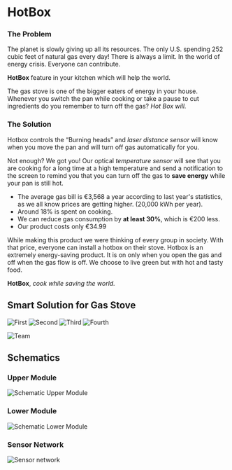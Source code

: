 # HotBox

### The Problem
The planet is slowly giving up all its resources. The only U.S. spending 252 cubic feet of natural gas every day! There is always a limit. In the world of energy crisis. Everyone can contribute.

**HotBox** feature in your kitchen which will help the world.

The gas stove is one of the bigger eaters of energy in your house. Whenever you switch the pan while cooking or take a pause to cut ingredients do you remember to turn off the gas? 
*Hot Box will.* 


### The Solution
Hotbox controls the “Burning heads” and _laser distance sensor_ will know when you move the pan and will turn off gas automatically for you. 

Not enough? We got you!
Our optical _temperature sensor_ will see that you are cooking for a long time at a high temperature and send a notification to the screen to remind you that you can turn off the gas to **save energy** while your pan is still hot.
  - The average gas bill is €3,568 a year according to last year's statistics, as we all know prices are getting higher. (20,000 kWh per year).
  - Around 18% is spent on cooking.
  - We can reduce gas consumption by **at least 30%**, which is €200 less. 
  - Our product costs only €34.99

While making this product we were thinking of every group in society. With that price, everyone can install a hotbox on their stove.
Hotbox is an extremely energy-saving product. It is on only when you open the gas and off when the gas flow is off.
We choose to live green but with hot and tasty food. 

**HotBox**, _cook while saving the world._

## Smart Solution for Gas Stove

![First](https://github.com/colakburak/hot-like-a-borsch/blob/main/assets/Front_page.jpeg "First")
![Second](https://github.com/colakburak/hot-like-a-borsch/blob/main/assets/second_page.jpeg "Second")
![Third](https://github.com/colakburak/hot-like-a-borsch/blob/main/assets/features.jpeg "Third")
![Fourth](https://github.com/colakburak/hot-like-a-borsch/blob/main/assets/kitchen.jpeg "Fourth")

![Team](https://github.com/colakburak/hot-like-a-borsch/blob/main/assets/Team.jpeg "Team")

## Schematics

### Upper Module

![Schematic Upper Module](https://github.com/colakburak/hot-like-a-borsch/blob/main/assets/Schematic_1.jpeg "Schematic Upper Module")


### Lower Module
![Schematic Lower Module](https://github.com/colakburak/hot-like-a-borsch/blob/main/assets/Schematic_2.jpeg "Schematic Lower Module")

### Sensor Network
![Sensor network](https://github.com/colakburak/hot-like-a-borsch/blob/main/assets/sensor_network.jpeg "Sensor network")

